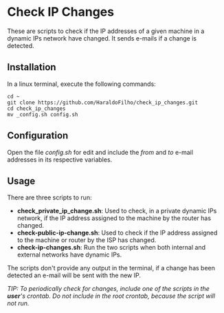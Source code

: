 # Check IP Changes

These are scripts to check if the IP addresses of a given machine in a dynamic IPs network have changed. It sends e-mails if a change is detected.

## Installation

In a linux terminal, execute the following commands:

```
cd ~
git clone https://github.com/HaraldoFilho/check_ip_changes.git
cd check_ip_changes
mv _config.sh config.sh

```

## Configuration

Open the file _config.sh_ for edit and include the _from_ and _to_ e-mail addresses in its respective variables.

## Usage

There are three scripts to run:

- **check_private_ip_change.sh**: Used to check, in a private dynamic IPs network, if the IP address assigned to the machine by the router has changed.
- **check-public-ip-change.sh**: Used to check if the IP address assigned to the machine or router by the ISP has changed.
- **check-ip-changes.sh**: Run the two scripts when both internal and external networks have dynamic IPs.

The scripts don't provide any output in the terminal, if a change has been detected an e-mail will be sent with the new IP.

_TIP: To periodically check for changes, include one of the scripts in the **user**'s crontab. Do not include in the root crontab, because the script will not run._

